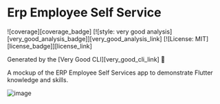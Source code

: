 # Erp Employee Self Service

![coverage][coverage_badge]
[![style: very good analysis][very_good_analysis_badge]][very_good_analysis_link]
[![License: MIT][license_badge]][license_link]

Generated by the [Very Good CLI][very_good_cli_link] 🤖

A mockup of the ERP Employee Self Services app to demonstrate Flutter knowledge and skills.

![image](https://user-images.githubusercontent.com/63063256/202613457-d37b0acf-2021-4b0f-9e3c-d175e44e1ca9.png)

